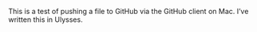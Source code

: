 This is a test of pushing a file to GitHub via the GitHub client on Mac. I’ve written this in Ulysses.